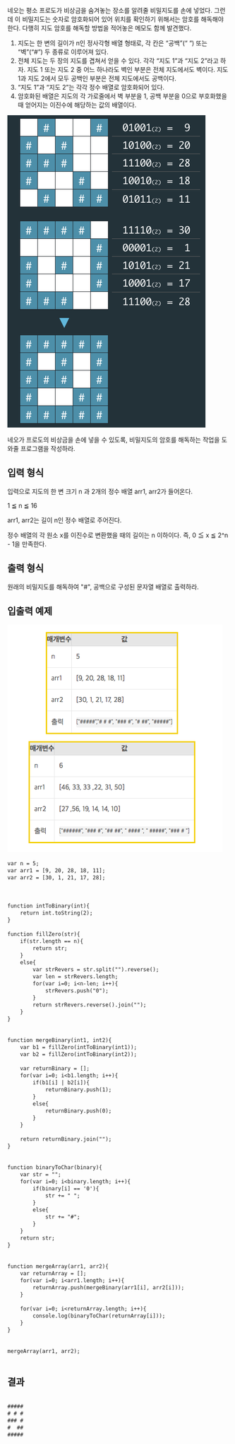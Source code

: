 네오는 평소 프로도가 비상금을 숨겨놓는 장소를 알려줄 비밀지도를 손에 넣었다. 
그런데 이 비밀지도는 숫자로 암호화되어 있어 위치를 확인하기 위해서는 암호를 해독해야 한다. 다행히 지도 암호를 해독할 방법을 적어놓은 메모도 함께 발견했다.


1. 지도는 한 변의 길이가 n인 정사각형 배열 형태로, 각 칸은 “공백”(“ “) 또는 “벽”(“#”) 두 종류로 이루어져 있다.
2. 전체 지도는 두 장의 지도를 겹쳐서 얻을 수 있다. 각각 “지도 1”과 “지도 2”라고 하자. 지도 1 또는 지도 2 중 어느 하나라도 벽인 부분은 전체 지도에서도 벽이다. 
   지도 1과 지도 2에서 모두 공백인 부분은 전체 지도에서도 공백이다.
3. “지도 1”과 “지도 2”는 각각 정수 배열로 암호화되어 있다.
4. 암호화된 배열은 지도의 각 가로줄에서 벽 부분을 1, 공백 부분을 0으로 부호화했을 때 얻어지는 이진수에 해당하는 값의 배열이다.

![Alt text](/img/secret_map_1.png)


네오가 프로도의 비상금을 손에 넣을 수 있도록, 비밀지도의 암호를 해독하는 작업을 도와줄 프로그램을 작성하라.

## 입력 형식

입력으로 지도의 한 변 크기 n 과 2개의 정수 배열 arr1, arr2가 들어온다.

1 ≦ n ≦ 16

arr1, arr2는 길이 n인 정수 배열로 주어진다.

정수 배열의 각 원소 x를 이진수로 변환했을 때의 길이는 n 이하이다. 즉, 0 ≦ x ≦ 2^n - 1을 만족한다.


## 출력 형식

원래의 비밀지도를 해독하여 "#", 공백으로 구성된 문자열 배열로 출력하라.

## 입출력 예제

![Alt text](/img/secret_map_2.png)





```
var n = 5;
var arr1 = [9, 20, 28, 18, 11];
var arr2 = [30, 1, 21, 17, 28];



function intToBinary(int){
    return int.toString(2);
}

function fillZero(str){
    if(str.length == n){
        return str;
    }
    else{
        var strRevers = str.split("").reverse();
        var len = strRevers.length;
        for(var i=0; i<n-len; i++){
            strRevers.push("0");
        }
        return strRevers.reverse().join("");
    }
}


function mergeBinary(int1, int2){
    var b1 = fillZero(intToBinary(int1));
    var b2 = fillZero(intToBinary(int2));

    var returnBinary = [];
    for(var i=0; i<b1.length; i++){
        if(b1[i] | b2[i]){
            returnBinary.push(1);
        }
        else{
            returnBinary.push(0);
        }
    }
    
    return returnBinary.join("");
}


function binaryToChar(binary){
    var str = "";
    for(var i=0; i<binary.length; i++){
        if(binary[i] == '0'){
            str += " ";
        }
        else{
            str += "#";
        }
    }
    return str;
}


function mergeArray(arr1, arr2){
    var returnArray = [];
    for(var i=0; i<arr1.length; i++){
        returnArray.push(mergeBinary(arr1[i], arr2[i]));
    }

    for(var i=0; i<returnArray.length; i++){
        console.log(binaryToChar(returnArray[i]));
    }
}


mergeArray(arr1, arr2);


```

## 결과 
```

#####
# # #
### #
#  ##
#####

```
